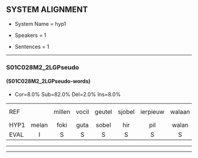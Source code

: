 
## SYSTEM ALIGNMENT

- System Name = hyp1

- Speakers = 1

- Sentences = 1

---

### S01C028M2_2LGPseudo

#### (S01C028M2_2LGPseudo-words)

- Cor=8.0%	Sub=82.0%	Del=2.0%	Ins=8.0%

|  |  |  |  |  |  |  |  |  |  |  |  |  |  |  |  |  |  |  |  |  |  |  |  |  |  |  |  |  |  |  |  |  |  |  |  |  |  |  |  |  |  |  |  |  |  |  |  |  |  |  |
|:--- |:---:|:---:|:---:|:---:|:---:|:---:|:---:|:---:|:---:|:---:|:---:|:---:|:---:|:---:|:---:|:---:|:---:|:---:|:---:|:---:|:---:|:---:|:---:|:---:|:---:|:---:|:---:|:---:|:---:|:---:|:---:|:---:|:---:|:---:|:---:|:---:|:---:|:---:|:---:|:---:|:---:|:---:|:---:|:---:|:---:|:---:|:---:|:---:|:---:|:---:|
| REF |  | millen | vocil | geutel | sjobel | ierpieuw | walaan | erke | haweel | saarweng | gevicht | eemde | bepoud | orstalk | veten | gefouw*(gevouw) | * | * | vurpaand | nizung | * | fiewon | kneurem | vawaai | strellen |  |  |  | zwieten | foetbans | oonste | muider | grijnken | schielstaug | * | prilsood | * | vloender | milste | veurder*(voordeur) | kloeien | ulen | orponk | * | schodig | ijpo | menuur | spreikje | hiffreeuw | wooien |
| HYP1 | melan | foki | guta | sobel | hir | pil | walan | arke | hawel | sarwijn | gevicht | inde | bebaald | orstalk | veten |  | geval | gu | va | verpent | nuin | feon | kneren | fawi | strellen | gwiten | voetbans | onstan | nedargrenken | scheel | staug | prea | prilsot | v | vlonder | mel | ustan | voor | ur | kloan | lan | arbon | shoa | schoddig | epel | nuur | sprek | je | hifri | woen |
| EVAL | I | S | S | S | S | S | S | S | S | S |  | S | S |  |  | D | S | S | S | S | S | S | S | S |  | I | I | I | S | S | S | S | S | S | S | S | S | S | S | S | S | S | S | S | S | S | S | S | S | S |
---

---
